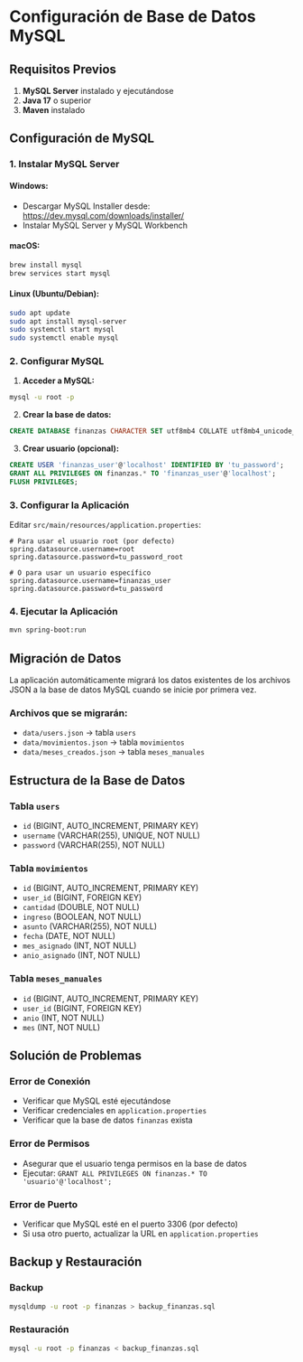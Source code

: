 # Configuración de Base de Datos MySQL

## Requisitos Previos

1. **MySQL Server** instalado y ejecutándose
2. **Java 17** o superior
3. **Maven** instalado

## Configuración de MySQL

### 1. Instalar MySQL Server

#### Windows:
- Descargar MySQL Installer desde: https://dev.mysql.com/downloads/installer/
- Instalar MySQL Server y MySQL Workbench

#### macOS:
```bash
brew install mysql
brew services start mysql
```

#### Linux (Ubuntu/Debian):
```bash
sudo apt update
sudo apt install mysql-server
sudo systemctl start mysql
sudo systemctl enable mysql
```

### 2. Configurar MySQL

1. **Acceder a MySQL:**
```bash
mysql -u root -p
```

2. **Crear la base de datos:**
```sql
CREATE DATABASE finanzas CHARACTER SET utf8mb4 COLLATE utf8mb4_unicode_ci;
```

3. **Crear usuario (opcional):**
```sql
CREATE USER 'finanzas_user'@'localhost' IDENTIFIED BY 'tu_password';
GRANT ALL PRIVILEGES ON finanzas.* TO 'finanzas_user'@'localhost';
FLUSH PRIVILEGES;
```

### 3. Configurar la Aplicación

Editar `src/main/resources/application.properties`:

```properties
# Para usar el usuario root (por defecto)
spring.datasource.username=root
spring.datasource.password=tu_password_root

# O para usar un usuario específico
spring.datasource.username=finanzas_user
spring.datasource.password=tu_password
```

### 4. Ejecutar la Aplicación

```bash
mvn spring-boot:run
```

## Migración de Datos

La aplicación automáticamente migrará los datos existentes de los archivos JSON a la base de datos MySQL cuando se inicie por primera vez.

### Archivos que se migrarán:
- `data/users.json` → tabla `users`
- `data/movimientos.json` → tabla `movimientos`
- `data/meses_creados.json` → tabla `meses_manuales`

## Estructura de la Base de Datos

### Tabla `users`
- `id` (BIGINT, AUTO_INCREMENT, PRIMARY KEY)
- `username` (VARCHAR(255), UNIQUE, NOT NULL)
- `password` (VARCHAR(255), NOT NULL)

### Tabla `movimientos`
- `id` (BIGINT, AUTO_INCREMENT, PRIMARY KEY)
- `user_id` (BIGINT, FOREIGN KEY)
- `cantidad` (DOUBLE, NOT NULL)
- `ingreso` (BOOLEAN, NOT NULL)
- `asunto` (VARCHAR(255), NOT NULL)
- `fecha` (DATE, NOT NULL)
- `mes_asignado` (INT, NOT NULL)
- `anio_asignado` (INT, NOT NULL)

### Tabla `meses_manuales`
- `id` (BIGINT, AUTO_INCREMENT, PRIMARY KEY)
- `user_id` (BIGINT, FOREIGN KEY)
- `anio` (INT, NOT NULL)
- `mes` (INT, NOT NULL)

## Solución de Problemas

### Error de Conexión
- Verificar que MySQL esté ejecutándose
- Verificar credenciales en `application.properties`
- Verificar que la base de datos `finanzas` exista

### Error de Permisos
- Asegurar que el usuario tenga permisos en la base de datos
- Ejecutar: `GRANT ALL PRIVILEGES ON finanzas.* TO 'usuario'@'localhost';`

### Error de Puerto
- Verificar que MySQL esté en el puerto 3306 (por defecto)
- Si usa otro puerto, actualizar la URL en `application.properties`

## Backup y Restauración

### Backup
```bash
mysqldump -u root -p finanzas > backup_finanzas.sql
```

### Restauración
```bash
mysql -u root -p finanzas < backup_finanzas.sql
``` 